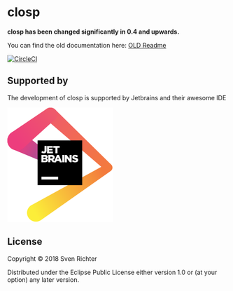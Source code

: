 # closp 

**closp has been changed significantly in 0.4 and upwards.** 

You can find the old documentation here: [OLD Readme](README_OLD.md)

[![CircleCI](https://circleci.com/gh/sveri/closp.svg?style=svg)](https://circleci.com/gh/sveri/closp)
 


## Supported by

The development of closp is supported by Jetbrains and their awesome IDE

[![Jetbrains Logo](jetbrains.svg)](https://www.jetbrains.com/)

 

## License

Copyright © 2018 Sven Richter

Distributed under the Eclipse Public License either version 1.0 or (at
your option) any later version.
